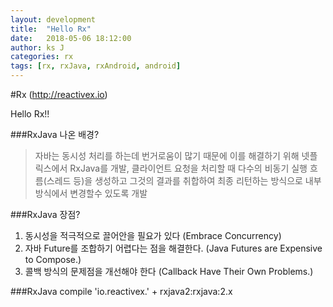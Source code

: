 ```yaml
---
layout: development
title:  "Hello Rx"
date:   2018-05-06 18:12:00
author: ks J
categories: rx
tags: [rx, rxJava, rxAndroid, android]
---
```

#Rx (http://reactivex.io)

Hello Rx!!

###RxJava 나온 배경?
> 자바는 동시성 처리를 하는데 번거로움이 많기 때문에 이를 해결하기 위해 넷플릭스에서 RxJava를 개발, 클라이언트 요청을 
> 처리할 때 다수의 비동기 실행 흐름(스레드 등)을 생성하고 그것의 결과를 취합하여 최종 리턴하는 방식으로 내부방식에서 변경할수 있도록 개발 

###RxJava 장점?
1. 동시성을 적극적으로 끌어안을 필요가 있다 (Embrace Concurrency)
2. 자바 Future를 조합하기 어렵다는 점을 해결한다. (Java Futures are Expensive to Compose.)
3. 콜백 방식의 문제점을 개선해야 한다 (Callback Have Their Own Problems.)

###RxJava compile 
'io.reactivex.' + rxjava2:rxjava:2.x

